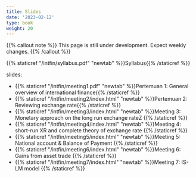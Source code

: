 ```yaml
---
title: Slides
date: '2023-02-12'
type: book
weight: 20
---
```


{{% callout note %}} This page is still under development. Expect weekly changes. {{% /callout %}}

{{% staticref "/intfin/syllabus.pdf" "newtab" %}}Syllabus{{% /staticref %}}

slides:

- {{% staticref "/intfin/meeting1.pdf" "newtab" %}}Pertemuan 1: General overview of international finance{{% /staticref %}}
- {{% staticref "/intfin/meeting2/index.html" "newtab" %}}Pertemuan 2: Reviewing exchange rate{{% /staticref %}}
- {{% staticref "/intfin/meeting3/index.html" "newtab" %}}Meeting 3: Monetary approach on the long run exchange rateZ {{% /staticref %}}
- {{% staticref "/intfin/meeting4/index.html" "newtab" %}}Meeting 4: short-run XR and complete theory of exchange rate {{% /staticref %}}
- {{% staticref "/intfin/meeting5/index.html" "newtab" %}}Meeting 5: National account & Balance of Payment {{% /staticref %}}
- {{% staticref "/intfin/meeting6/index.html" "newtab" %}}Meeting 6: Gains from asset trade {{% /staticref %}}
- {{% staticref "/intfin/meeting7/index.html" "newtab" %}}Meeting 7: IS-LM model {{% /staticref %}}